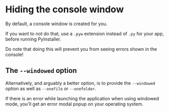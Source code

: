 # Hiding the console window

By default, a console window is created for you.

If you want to not do that, use a `.pyw` extension instead of `.py` for your app, before running PyInstaller.

Do note that doing this will prevent you from seeing errors shown in the console!

## The `--windowed` option

Alternatively, and arguably a better option, is to provide the `--windowed` option as well as `--onefile` or `--onefolder`.

If there is an error while launching the application when using windowed mode, you'll get an error modal popup on your operating system.